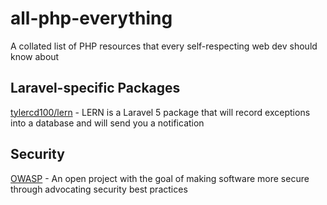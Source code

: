 # all-php-everything
A collated list of PHP resources that every self-respecting web dev should know about

## Laravel-specific Packages
[tylercd100/lern](https://github.com/tylercd100/lern) - LERN is a Laravel 5 package that will record exceptions into a database and will send you a notification

## Security
  [OWASP](https://www.owasp.org/index.php/Main_Page) - An open project with the goal of making software more secure through advocating security best practices
